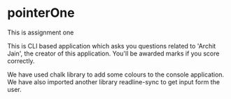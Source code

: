 # pointerOne
This is assignment one

This is CLI based application which asks you questions related to 'Archit Jain', the creator of this application.
You'll be awarded marks if you score correctly.

We have used chalk library to add some colours to the console application.
We have also imported another library readline-sync to get input form the user. 
#
